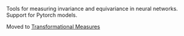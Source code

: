 Tools for measuring invariance and equivariance in neural networks. 
Support for Pytorch models.

Moved to [Transformational Measures](https://github.com/facundoq/transformational_measures)
